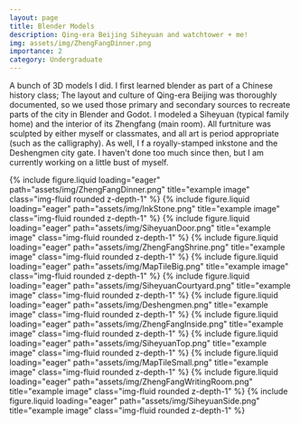 ```yaml
---
layout: page
title: Blender Models
description: Qing-era Beijing Siheyuan and watchtower + me!
img: assets/img/ZhengFangDinner.png
importance: 2
category: Undergraduate
---
```

A bunch of 3D models I did. I first learned blender as part of a Chinese history class; The layout and culture of Qing-era Beijing was thoroughly documented, so we used those primary and secondary sources to recreate parts of the city in Blender and Godot. I modeled a Siheyuan (typical family home) and the interior of its Zhengfang (main room). All furtniture was sculpted by either myself or classmates, and all art is period appropriate (such as the calligraphy). As well, I f a royally-stamped inkstone and the Deshengmen city gate. I haven't done too much since then, but I am currently working on a little bust of myself.

{% include figure.liquid loading="eager" path="assets/img/ZhengFangDinner.png" title="example image" class="img-fluid rounded z-depth-1" %}
{% include figure.liquid loading="eager" path="assets/img/InkStone.png" title="example image" class="img-fluid rounded z-depth-1" %}
{% include figure.liquid loading="eager" path="assets/img/SiheyuanDoor.png" title="example image" class="img-fluid rounded z-depth-1" %}
{% include figure.liquid loading="eager" path="assets/img/ZhengFangShrine.png" title="example image" class="img-fluid rounded z-depth-1" %}
{% include figure.liquid loading="eager" path="assets/img/MapTileBig.png" title="example image" class="img-fluid rounded z-depth-1" %}
{% include figure.liquid loading="eager" path="assets/img/SiheyuanCourtyard.png" title="example image" class="img-fluid rounded z-depth-1" %}
{% include figure.liquid loading="eager" path="assets/img/Deshengmen.png" title="example image" class="img-fluid rounded z-depth-1" %}
{% include figure.liquid loading="eager" path="assets/img/ZhengFangInside.png" title="example image" class="img-fluid rounded z-depth-1" %}
{% include figure.liquid loading="eager" path="assets/img/SiheyuanTop.png" title="example image" class="img-fluid rounded z-depth-1" %}
{% include figure.liquid loading="eager" path="assets/img/MapTileSmall.png" title="example image" class="img-fluid rounded z-depth-1" %}
{% include figure.liquid loading="eager" path="assets/img/ZhengFangWritingRoom.png" title="example image" class="img-fluid rounded z-depth-1" %}
{% include figure.liquid loading="eager" path="assets/img/SiheyuanSide.png" title="example image" class="img-fluid rounded z-depth-1" %}